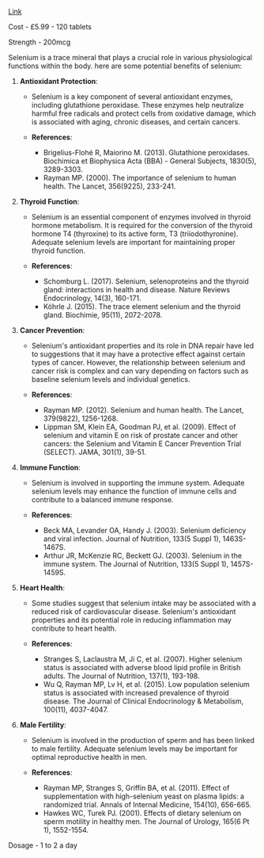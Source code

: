 [Link](https://www.ebay.co.uk/itm/253253732505?hash=item3af7194899:g:7x8AAOSwfYNgIVb2&amdata=enc%3AAQAIAAAA4Ca7VwLbf8nNoEhHuvSO3uwEWpOxlYc4LEknncot1Lj6ubLcTsXxtl4QVPYPPdJaW6jxq8kfRwTsDeKswRvR347%2BNp6Zp%2Flqa8vNacXJKSL0ecwtLxNCbyI%2F%2FqxyU8PzP28zluZFM6yGH4av%2BLmE%2FhCvOJg5nJtUoydUgwEq%2BiW904DkfCpM0T3DuGbCqzRu49cyNN6zL1b8oExDP4ebjZ847EDqDWWJUzdXNyAxuMnLhJCY9smeTiS5Ekyh1xkBEHZePU9K%2Bpv%2FGvEIIun7DBXMuKv9VIxHiorfMGcB6TCt%7Ctkp%3ABk9SR8b56dLCYg)

Cost - £5.99 - 120 tablets 

Strength - 200mcg 

Selenium is a trace mineral that plays a crucial role in various physiological functions within the body. here are some potential benefits of selenium:

1. **Antioxidant Protection**:

   - Selenium is a key component of several antioxidant enzymes, including glutathione peroxidase. These enzymes help neutralize harmful free radicals and protect cells from oxidative damage, which is associated with aging, chronic diseases, and certain cancers.
   
   - **References**:
     - Brigelius-Flohé R, Maiorino M. (2013). Glutathione peroxidases. Biochimica et Biophysica Acta (BBA) - General Subjects, 1830(5), 3289-3303.
     - Rayman MP. (2000). The importance of selenium to human health. The Lancet, 356(9225), 233-241.

2. **Thyroid Function**:

   - Selenium is an essential component of enzymes involved in thyroid hormone metabolism. It is required for the conversion of the thyroid hormone T4 (thyroxine) to its active form, T3 (triiodothyronine). Adequate selenium levels are important for maintaining proper thyroid function.
   
   - **References**:
     - Schomburg L. (2017). Selenium, selenoproteins and the thyroid gland: interactions in health and disease. Nature Reviews Endocrinology, 14(3), 160-171.
     - Köhrle J. (2015). The trace element selenium and the thyroid gland. Biochimie, 95(11), 2072-2078.

3. **Cancer Prevention**:

   - Selenium's antioxidant properties and its role in DNA repair have led to suggestions that it may have a protective effect against certain types of cancer. However, the relationship between selenium and cancer risk is complex and can vary depending on factors such as baseline selenium levels and individual genetics.
   
   - **References**:
     - Rayman MP. (2012). Selenium and human health. The Lancet, 379(9822), 1256-1268.
     - Lippman SM, Klein EA, Goodman PJ, et al. (2009). Effect of selenium and vitamin E on risk of prostate cancer and other cancers: the Selenium and Vitamin E Cancer Prevention Trial (SELECT). JAMA, 301(1), 39-51.

4. **Immune Function**:

   - Selenium is involved in supporting the immune system. Adequate selenium levels may enhance the function of immune cells and contribute to a balanced immune response.
   
   - **References**:
     - Beck MA, Levander OA, Handy J. (2003). Selenium deficiency and viral infection. Journal of Nutrition, 133(5 Suppl 1), 1463S-1467S.
     - Arthur JR, McKenzie RC, Beckett GJ. (2003). Selenium in the immune system. The Journal of Nutrition, 133(5 Suppl 1), 1457S-1459S.

5. **Heart Health**:

   - Some studies suggest that selenium intake may be associated with a reduced risk of cardiovascular disease. Selenium's antioxidant properties and its potential role in reducing inflammation may contribute to heart health.
   
   - **References**:
     - Stranges S, Laclaustra M, Ji C, et al. (2007). Higher selenium status is associated with adverse blood lipid profile in British adults. The Journal of Nutrition, 137(1), 193-198.
     - Wu Q, Rayman MP, Lv H, et al. (2015). Low population selenium status is associated with increased prevalence of thyroid disease. The Journal of Clinical Endocrinology & Metabolism, 100(11), 4037-4047.

6. **Male Fertility**:

   - Selenium is involved in the production of sperm and has been linked to male fertility. Adequate selenium levels may be important for optimal reproductive health in men.
   
   - **References**:
     - Rayman MP, Stranges S, Griffin BA, et al. (2011). Effect of supplementation with high-selenium yeast on plasma lipids: a randomized trial. Annals of Internal Medicine, 154(10), 656-665.
     - Hawkes WC, Turek PJ. (2001). Effects of dietary selenium on sperm motility in healthy men. The Journal of Urology, 165(6 Pt 1), 1552-1554.



Dosage - 1 to 2 a day